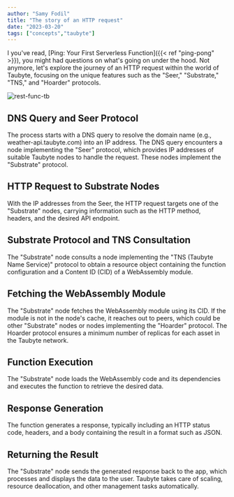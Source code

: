 ```yaml
---
author: "Samy Fodil"
title: "The story of an HTTP request"
date: "2023-03-20"
tags: ["concepts","taubyte"]
---
```


I you've read, [Ping: Your First Serverless Function]({{< ref "ping-pong" >}}), you might had questions on what's going on under the hood. Not anymore, let's explore the journey of an HTTP request within the world of Taubyte, focusing on the unique features such as the "Seer," "Substrate," "TNS," and "Hoarder" protocols.

![rest-func-tb](../images/rest-func-on-taubyte.png)


## DNS Query and Seer Protocol
The process starts with a DNS query to resolve the domain name (e.g., weather-api.taubyte.com) into an IP address. The DNS query encounters a node implementing the "Seer" protocol, which provides IP addresses of suitable Taubyte nodes to handle the request. These nodes implement the "Substrate" protocol.

## HTTP Request to Substrate Nodes
With the IP addresses from the Seer, the HTTP request targets one of the "Substrate" nodes, carrying information such as the HTTP method, headers, and the desired API endpoint.

## Substrate Protocol and TNS Consultation
The "Substrate" node consults a node implementing the "TNS (Taubyte Name Service)" protocol to obtain a resource object containing the function configuration and a Content ID (CID) of a WebAssembly module.

## Fetching the WebAssembly Module
The "Substrate" node fetches the WebAssembly module using its CID. If the module is not in the node's cache, it reaches out to peers, which could be other "Substrate" nodes or nodes implementing the "Hoarder" protocol. The Hoarder protocol ensures a minimum number of replicas for each asset in the Taubyte network.

## Function Execution
The "Substrate" node loads the WebAssembly code and its dependencies and executes the function to retrieve the desired data.

## Response Generation
The function generates a response, typically including an HTTP status code, headers, and a body containing the result in a format such as JSON.

## Returning the Result
The "Substrate" node sends the generated response back to the app, which processes and displays the data to the user. Taubyte takes care of scaling, resource deallocation, and other management tasks automatically.

